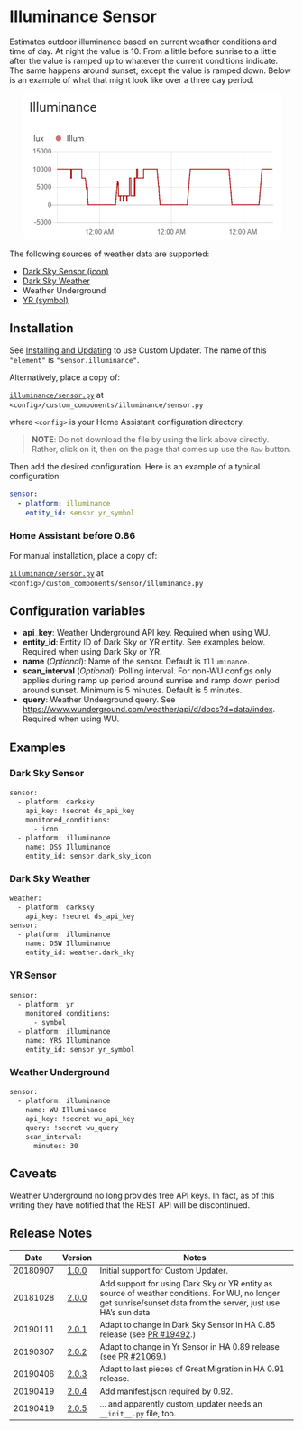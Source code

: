 # Illuminance Sensor
Estimates outdoor illuminance based on current weather conditions and time of day. At night the value is 10. From a little before sunrise to a little after the value is ramped up to whatever the current conditions indicate. The same happens around sunset, except the value is ramped down. Below is an example of what that might look like over a three day period.

<p align="center">
  <img src=images/illuminance_history.png>
</p>

The following sources of weather data are supported:

* [Dark Sky Sensor (icon)](https://www.home-assistant.io/components/sensor.darksky/)
* [Dark Sky Weather](https://www.home-assistant.io/components/weather.darksky/)
* Weather Underground
* [YR (symbol)](https://www.home-assistant.io/components/sensor.yr/)
## Installation
See [Installing and Updating](custom_updater.md) to use Custom Updater. The name of this `"element"` is `"sensor.illuminance"`.

Alternatively, place a copy of:

[`illuminance/sensor.py`](../custom_components/illuminance/sensor.py) at `<config>/custom_components/illuminance/sensor.py`

where `<config>` is your Home Assistant configuration directory.

>__NOTE__: Do not download the file by using the link above directly. Rather, click on it, then on the page that comes up use the `Raw` button.

Then add the desired configuration. Here is an example of a typical configuration:
```yaml
sensor:
  - platform: illuminance
    entity_id: sensor.yr_symbol
```
### Home Assistant before 0.86
For manual installation, place a copy of:

[`illuminance/sensor.py`](../custom_components/illuminance/sensor.py) at `<config>/custom_components/sensor/illuminance.py`
## Configuration variables
- **api_key**: Weather Underground API key. Required when using WU.
- **entity_id**: Entity ID of Dark Sky or YR entity. See examples below. Required when using Dark Sky or YR.
- **name** (*Optional*): Name of the sensor. Default is `Illuminance`.
- **scan_interval** (*Optional*): Polling interval.  For non-WU configs only applies during ramp up period around sunrise and ramp down period around sunset. Minimum is 5 minutes. Default is 5 minutes.
- **query**: Weather Underground query. See https://www.wunderground.com/weather/api/d/docs?d=data/index. Required when using WU.
## Examples
### Dark Sky Sensor
```
sensor:
  - platform: darksky
    api_key: !secret ds_api_key
    monitored_conditions:
      - icon
  - platform: illuminance
    name: DSS Illuminance
    entity_id: sensor.dark_sky_icon
```
### Dark Sky Weather
```
weather:
  - platform: darksky
    api_key: !secret ds_api_key
sensor:
  - platform: illuminance
    name: DSW Illuminance
    entity_id: weather.dark_sky
```
### YR Sensor
```
sensor:
  - platform: yr
    monitored_conditions:
      - symbol
  - platform: illuminance
    name: YRS Illuminance
    entity_id: sensor.yr_symbol
```
### Weather Underground
```
sensor:
  - platform: illuminance
    name: WU Illuminance
    api_key: !secret wu_api_key
    query: !secret wu_query
    scan_interval:
      minutes: 30
```
## Caveats
Weather Underground no long provides free API keys. In fact, as of this writing they have notified that the REST API will be discontinued.
## Release Notes
Date | Version | Notes
-|:-:|-
20180907 | [1.0.0](https://github.com/pnbruckner/homeassistant-config/blob/d767bcce0fdff0c9298dc7a010d27af88817eac2/custom_components/sensor/illuminance.py) | Initial support for Custom Updater.
20181028 | [2.0.0](https://github.com/pnbruckner/homeassistant-config/blob/e4fbbfe5ccc48cc08045226197c5c27767ec081e/custom_components/sensor/illuminance.py) | Add support for using Dark Sky or YR entity as source of weather conditions. For WU, no longer get sunrise/sunset data from the server, just use HA’s sun data.
20190111 | [2.0.1](https://github.com/pnbruckner/homeassistant-config/blob/be6879c5ff4c4ae67e9b082229a53fc133642d2f/custom_components/sensor/illuminance.py) | Adapt to change in Dark Sky Sensor in HA 0.85 release (see [PR #19492](https://github.com/home-assistant/home-assistant/pull/19492).)
20190307 | [2.0.2](https://github.com/pnbruckner/homeassistant-config/blob/3a5676b8108fe3aaaf6676019cb19b128e6dec07/custom_components/illuminance/sensor.py) | Adapt to change in Yr Sensor in HA 0.89 release (see [PR #21069](https://github.com/home-assistant/home-assistant/pull/21069).)
20190406 | [2.0.3](https://github.com/pnbruckner/homeassistant-config/blob/70f78675abdd27bafb46a20bebbb53718c8356bc/custom_components/illuminance/sensor.py) | Adapt to last pieces of Great Migration in HA 0.91 release.
20190419 | [2.0.4](https://github.com/pnbruckner/homeassistant-config/blob/4f638d1ac9abd12f7bc1e8080763b545fd2385fa/custom_components/illuminance/sensor.py) | Add manifest.json required by 0.92.
20190419 | [2.0.5]() | ... and apparently custom_updater needs an `__init__.py` file, too.
